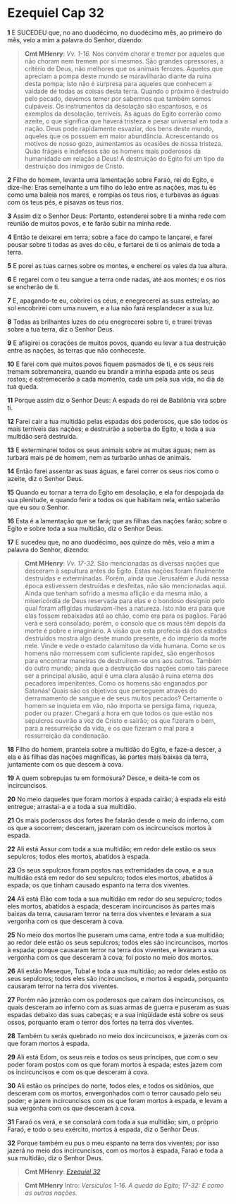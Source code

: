# Ezequiel Cap 32

**1** 	E SUCEDEU que, no ano duodécimo, no duodécimo mês, ao primeiro do mês, veio a mim a palavra do Senhor, dizendo:

> **Cmt MHenry**: *Vv. 1-16.* Nos convém chorar e tremer por aqueles que não choram nem tremem por si mesmos. São grandes opressores, a critério de Deus, não melhores que os animais ferozes. Aqueles que apreciam a pompa deste mundo se maravilharão diante da ruína desta pompa; isto não é surpresa para aqueles que conhecem a vaidade de todas as coisas desta terra. Quando o próximo é destruído pelo pecado, devemos temer por sabermos que também somos culpáveis. Os instrumentos da desolação são espantosos, e os exemplos da desolação, terríveis. As águas do Egito correrão como azeite, o que significa que haverá tristeza e pesar universal em toda a nação. Deus pode rapidamente esvaziar, dos bens deste mundo, aqueles que os possuem em maior abundância. Acrescentando os motivos de nosso gozo, aumentamos as ocasiões de nossa tristeza. Quão frágeis e indefesos são os homens mais poderosos da humanidade em relação a Deus! A destruição do Egito foi um tipo da destruição dos inimigos de Cristo.

**2** 	Filho do homem, levanta uma lamentação sobre Faraó, rei do Egito, e dize-lhe: Eras semelhante a um filho do leão entre as nações, mas tu és como uma baleia nos mares, e rompias os teus rios, e turbavas as águas com os teus pés, e pisavas os teus rios.

**3** 	Assim diz o Senhor Deus: Portanto, estenderei sobre ti a minha rede com reunião de muitos povos, e te farão subir na minha rede.

**4** 	Então te deixarei em terra; sobre a face do campo te lançarei, e farei pousar sobre ti todas as aves do céu, e fartarei de ti os animais de toda a terra.

**5** 	E porei as tuas carnes sobre os montes, e encherei os vales da tua altura.

**6** 	E regarei com o teu sangue a terra onde nadas, até aos montes; e os rios se encherão de ti.

**7** 	E, apagando-te eu, cobrirei os céus, e enegrecerei as suas estrelas; ao sol encobrirei com uma nuvem, e a lua não fará resplandecer a sua luz.

**8** 	Todas as brilhantes luzes do céu enegrecerei sobre ti, e trarei trevas sobre a tua terra, diz o Senhor Deus.

**9** 	E afligirei os corações de muitos povos, quando eu levar a tua destruição entre as nações, às terras que não conheceste.

**10** 	E farei com que muitos povos fiquem pasmados de ti, e os seus reis tremam sobremaneira, quando eu brandir a minha espada ante os seus rostos; e estremecerão a cada momento, cada um pela sua vida, no dia da tua queda.

**11** 	Porque assim diz o Senhor Deus: A espada do rei de Babilônia virá sobre ti.

**12** 	Farei cair a tua multidão pelas espadas dos poderosos, que são todos os mais terríveis das nações; e destruirão a soberba do Egito, e toda a sua multidão será destruída.

**13** 	E exterminarei todos os seus animais sobre as muitas águas; nem as turbará mais pé de homem, nem as turbarão unhas de animais.

**14** 	Então farei assentar as suas águas, e farei correr os seus rios como o azeite, diz o Senhor Deus.

**15** 	Quando eu tornar a terra do Egito em desolação, e ela for despojada da sua plenitude, e quando ferir a todos os que habitam nela, então saberão que eu sou o Senhor.

**16** 	Esta é a lamentação que se fará; que as filhas das nações farão; sobre o Egito e sobre toda a sua multidão, diz o Senhor Deus.

**17** 	E sucedeu que, no ano duodécimo, aos quinze do mês, veio a mim a palavra do Senhor, dizendo:

> **Cmt MHenry**: *Vv. 17-32.* São mencionadas as diversas nações que desceram à sepultura antes do Egito. Estas nações foram finalmente destruídas e exterminadas. Porém, ainda que Jerusalém e Judá nessa época estivessem destruídas e desfeitas, não são mencionadas aqui. Ainda que tenham sofrido a mesma aflição e da mesma mão, a misericórdia de Deus reservada para elas e o bondoso desígnio pelo qual foram afligidas mudavam-lhes a natureza. Isto não era para que elas fossem rebaixadas até ao chão, como era para os pagãos. Faraó verá e será consolado; porém, o consolo que os maus têm depois da morte é pobre e imaginário. A visão que esta profecia dá dos estados destruídos mostra algo deste mundo presente, e do império da morte nele. Vinde e vede o estado calamitoso da vida humana. Como se os homens não morressem com suficiente rapidez, são engenhosos para encontrar maneiras de destruírem-se uns aos outros. Também do outro mundo; ainda que a destruição das nações como tais parece ser a principal alusão, aqui é uma clara alusão à ruína eterna dos pecadores impenitentes. Como os homens são enganados por Satanás! Quais são os objetivos que perseguem através do derramamento de sangue e de seus muitos pecados? Certamente o homem se inquieta em vão, não importa se persiga fama, riqueza, poder ou prazer. Chegará a hora em que todos os que estão nos sepulcros ouvirão a voz de Cristo e sairão; os que fizeram o bem, para a ressurreição da vida, e os que fizeram o mal para a ressurreição da condenação.

**18** 	Filho do homem, pranteia sobre a multidão do Egito, e faze-a descer, a ela e às filhas das nações magníficas, às partes mais baixas da terra, juntamente com os que descem à cova.

**19** 	A quem sobrepujas tu em formosura? Desce, e deita-te com os incircuncisos.

**20** 	No meio daqueles que foram mortos à espada cairão; à espada ela está entregue; arrastai-a e a toda a sua multidão.

**21** 	Os mais poderosos dos fortes lhe falarão desde o meio do inferno, com os que a socorrem; desceram, jazeram com os incircuncisos mortos à espada.

**22** 	Ali está Assur com toda a sua multidão; em redor dele estão os seus sepulcros; todos eles mortos, abatidos à espada.

**23** 	Os seus sepulcros foram postos nas extremidades da cova, e a sua multidão está em redor do seu sepulcro; todos eles mortos, abatidos à espada; os que tinham causado espanto na terra dos viventes.

**24** 	Ali está Elão com toda a sua multidão em redor do seu sepulcro; todos eles mortos, abatidos à espada; desceram incircuncisos às partes mais baixas da terra, causaram terror na terra dos viventes e levaram a sua vergonha com os que desceram à cova.

**25** 	No meio dos mortos lhe puseram uma cama, entre toda a sua multidão; ao redor dele estão os seus sepulcros; todos eles são incircuncisos, mortos à espada; porque causaram terror na terra dos viventes, e levaram a sua vergonha com os que desceram à cova; foi posto no meio dos mortos.

**26** 	Ali estão Meseque, Tubal e toda a sua multidão; ao redor deles estão os seus sepulcros; todos eles são incircuncisos, e mortos à espada, porquanto causaram terror na terra dos viventes.

**27** 	Porém não jazerão com os poderosos que caíram dos incircuncisos, os quais desceram ao inferno com as suas armas de guerra e puseram as suas espadas debaixo das suas cabeças; e a sua iniqüidade está sobre os seus ossos, porquanto eram o terror dos fortes na terra dos viventes.

**28** 	Também tu serás quebrado no meio dos incircuncisos, e jazerás com os que foram mortos à espada.

**29** 	Ali está Edom, os seus reis e todos os seus príncipes, que com o seu poder foram postos com os que foram mortos à espada; estes jazem com os incircuncisos e com os que desceram à cova.

**30** 	Ali estão os príncipes do norte, todos eles, e todos os sidônios, que desceram com os mortos, envergonhados com o terror causado pelo seu poder; e jazem incircuncisos com os que foram mortos à espada, e levam a sua vergonha com os que desceram à cova.

**31** 	Faraó os verá, e se consolará com toda a sua multidão; sim, o próprio Faraó, e todo o seu exército, mortos à espada, diz o Senhor Deus.

**32** 	Porque também eu pus o meu espanto na terra dos viventes; por isso jazerá no meio dos incircuncisos, com os mortos à espada, Faraó e toda a sua multidão, diz o Senhor Deus.

> **Cmt MHenry**: *[Ezequiel 32](../26A-Ez/32.md#0)*


> **Cmt MHenry** Intro: *Versículos 1-16. A queda do Egito; 17-32: E como as outras nações.*